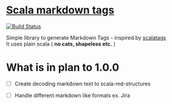 # [Scala markdown tags](https://plmuninn.github.io/scala-md-tag/)

[![Build Status](https://travis-ci.com/plmuninn/hocones.svg?branch=master)](https://travis-ci.com/plmuninn/scala-md-tag)

Simple library to generate Markdown Tags - inspired by [scalatags](https://github.com/lihaoyi/scalatags)  
It uses plain scala ( **no cats, shapeless etc.** )

# What is in plan to 1.0.0
- [ ] Create decoding markdown text to scala-md-structures
- [ ] Handle different markdown like formats ex. Jira


